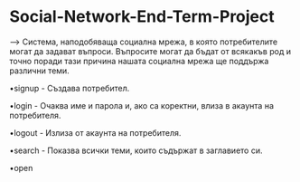 # Social-Network-End-Term-Project
 --> Система, наподобяваща социална мрежа, в която потребителите могат
да задават въпроси. Въпросите могат да бъдат от всякакъв род и точно поради тази
причина нашата социална мрежа ще поддържа различни теми.

•signup - Създава потребител. 

•login - Очаква име и парола и, ако са коректни, влиза в акаунта на потребителя.

•logout - Излиза от акаунта на потребителя.

•search <text> - Показва всички теми, които съдържат <text> в заглавието си.

•open <title> - Отваря тема със заглавие title

•open <id> - Отваря тема с идентификатор id

•post - Създава пост в отворена тема

•p_open<title> - Отваря пост със заглавие <title>

•p_open <id> - Отваря пост с идентификатор id.

•comment - Добавя коментар под отворен пост.

•comments - Извежда коментарите под поста.

•reply <id> - Отговаря на коментар под отворен пост.

•upvote <id> - Добавя реакция upvote.

•downvote <id> - Добавя реакция downvote.

•p_close - Излизаме от режим за четене на пост

•quit - Излизаме от темата

•exit - Излиза от системата. Може да се вика от всяка точка на програмата.

•whoami - Показва информация за потребителя

•about <id> - Показва информация за темата.
